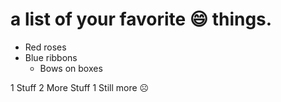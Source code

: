 # a list of your favorite :smile: things.

* Red roses
* Blue ribbons
  * Bows on boxes

1 Stuff
2 More Stuff
  1 Still  more ☹️
  
  
